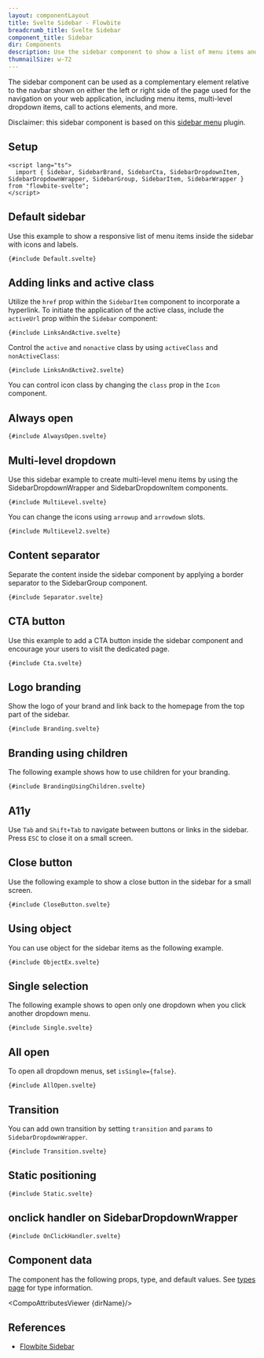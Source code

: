 ```yaml
---
layout: componentLayout
title: Svelte Sidebar - Flowbite
breadcrumb_title: Svelte Sidebar
component_title: Sidebar
dir: Components
description: Use the sidebar component to show a list of menu items and multi-level dropdown items on either side of the page to navigate on your website
thumnailSize: w-72
---
```


<script lang="ts">
  import { page } from '$app/state';
  import { CompoAttributesViewer,  GitHubCompoLinks, toKebabCase } from '../../utils'
  import { Badge, Heading, P, A } from '$lib'
  const dirName = toKebabCase(component_title)
</script>

The sidebar component can be used as a complementary element relative to the navbar shown on either the left or right side of the page used for the navigation on your web application, including menu items, multi-level dropdown items, call to actions elements, and more.

Disclaimer: this sidebar component is based on this <A class="text-primary-700" href="https://github.com/shinokada/svelte-sidebar" target="_blank" rel="noreferrer">sidebar menu</A> plugin.

## Setup

```svelte example hideOutput
<script lang="ts">
  import { Sidebar, SidebarBrand, SidebarCta, SidebarDropdownItem, SidebarDropdownWrapper, SidebarGroup, SidebarItem, SidebarWrapper } from "flowbite-svelte";
</script>
```

## Default sidebar

Use this example to show a responsive list of menu items inside the sidebar with icons and labels.

```svelte example
{#include Default.svelte}
```

## Adding links and active class

Utilize the `href` prop within the `SidebarItem` component to incorporate a hyperlink. To initiate the application of the active class, include the `activeUrl` prop within the `Sidebar` component:

```svelte example
{#include LinksAndActive.svelte}
```

Control the `active` and `nonactive` class by using `activeClass` and `nonActiveClass`:

```svelte example
{#include LinksAndActive2.svelte}
```

You can control icon class by changing the `class` prop in the `Icon` component.

## Always open

```svelte example
{#include AlwaysOpen.svelte}
```

## Multi-level dropdown

Use this sidebar example to create multi-level menu items by using the SidebarDropdownWrapper and SidebarDropdownItem components.

```svelte example
{#include MultiLevel.svelte}
```

You can change the icons using `arrowup` and `arrowdown` slots.

```svelte example
{#include MultiLevel2.svelte}
```

## Content separator

Separate the content inside the sidebar component by applying a border separator to the SidebarGroup component.

```svelte example
{#include Separator.svelte}
```

## CTA button

Use this example to add a CTA button inside the sidebar component and encourage your users to visit the dedicated page.

```svelte example class="h-[500px]"
{#include Cta.svelte}
```

## Logo branding

Show the logo of your brand and link back to the homepage from the top part of the sidebar.

```svelte example
{#include Branding.svelte}
```

## Branding using children

The following example shows how to use children for your branding.

```svelte example
{#include BrandingUsingChildren.svelte}
```

## A11y

Use `Tab` and `Shift+Tab` to navigate between buttons or links in the sidebar. Press `ESC` to close it on a small screen.

## Close button

Use the following example to show a close button in the sidebar for a small screen.

```svelte example
{#include CloseButton.svelte}
```

## Using object

You can use object for the sidebar items as the following example.

```svelte example
{#include ObjectEx.svelte}
```

## Single selection

The following example shows to open only one dropdown when you click another dropdown menu.

```svelte example
{#include Single.svelte}
```

## All open

To open all dropdown menus, set `isSingle={false}`.

```svelte example class="h-[500px]"
{#include AllOpen.svelte}
```

## Transition

You can add own transition by setting `transition` and `params` to `SidebarDropdownWrapper`.

```svelte example
{#include Transition.svelte}
```

## Static positioning

```svelte example
{#include Static.svelte}
```

## onclick handler on SidebarDropdownWrapper

```svelte example
{#include OnClickHandler.svelte}
```

## Component data

The component has the following props, type, and default values. See [types page](/docs/pages/typescript) for type information.

<CompoAttributesViewer {dirName}/>

## References

- [Flowbite Sidebar](https://flowbite.com/docs/components/sidebar/)

<GitHubCompoLinks />
